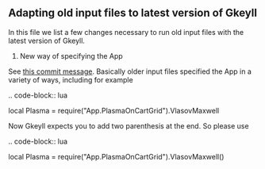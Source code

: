 Adapting old input files to latest version of Gkeyll
----------------------------------------------------

In this file we list a few changes necessary to run old input files with the latest version of Gkeyll.

1. New way of specifying the App

See [this commit message](https://github.com/ammarhakim/gkyl/commit/7ff8debfa271959a7c73f6e1184c3837051a3ecc). Basically
older input files specified the App in a variety of ways, including for example

.. code-block:: lua

  local Plasma = require("App.PlasmaOnCartGrid").VlasovMaxwell

Now Gkeyll expects you to add two parenthesis at the end. So please use

.. code-block:: lua

  local Plasma = require("App.PlasmaOnCartGrid").VlasovMaxwell()
